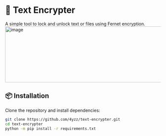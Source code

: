 # 🔐 Text Encrypter
A simple tool to lock and unlock text or files using Fernet encryption.
<img width="956" height="181" alt="image" src="https://github.com/user-attachments/assets/051deb2d-45f9-4f47-b64b-9a82266efb66" />

## 📦 Installation

Clone the repository and install dependencies:

```bash
git clone https://github.com/4yzz/text-encrypter.git
cd text-encrypter
python -m pip install -r requirements.txt
